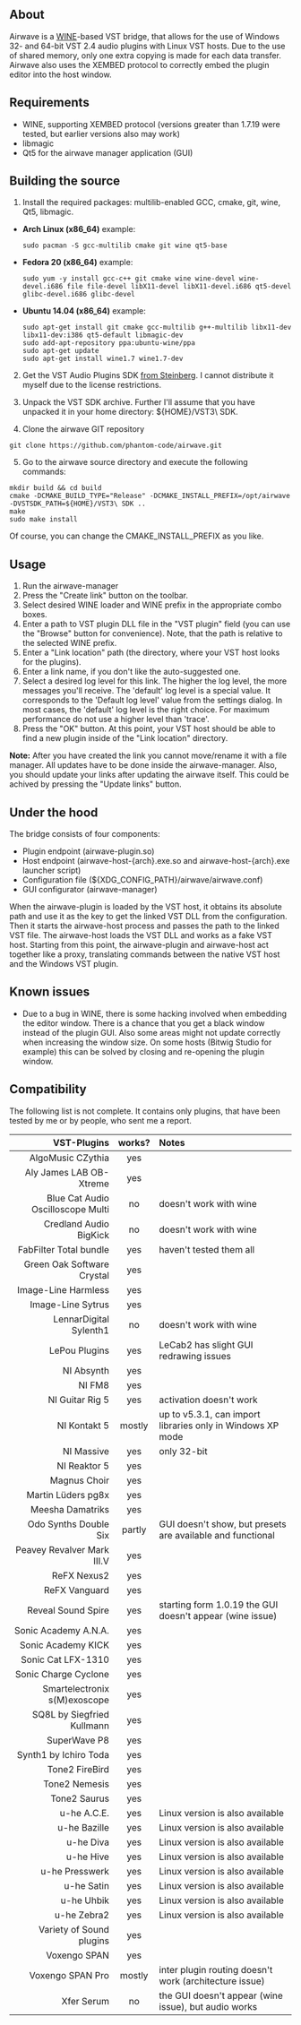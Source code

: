 ## About
Airwave is a [WINE](https://www.winehq.org/)-based VST bridge, that allows for the use of Windows 32- and 64-bit VST 2.4 audio plugins with Linux VST hosts.
Due to the use of shared memory, only one extra copying is made for each data transfer. Airwave also uses the XEMBED protocol to correctly embed the plugin editor into the host window.

## Requirements
- WINE, supporting XEMBED protocol (versions greater than 1.7.19 were tested,
but earlier versions also may work)
- libmagic
- Qt5 for the airwave manager application (GUI)

## Building the source
1. Install the required packages: multilib-enabled GCC, cmake, git, wine, Qt5, libmagic.
  * **Arch Linux (x86_64)** example:
    ```
    sudo pacman -S gcc-multilib cmake git wine qt5-base
    ```

  * **Fedora 20 (x86_64)** example:
    ```
    sudo yum -y install gcc-c++ git cmake wine wine-devel wine-devel.i686 file file-devel libX11-devel libX11-devel.i686 qt5-devel glibc-devel.i686 glibc-devel
    ```

  * **Ubuntu 14.04 (x86_64)** example:
    ```
    sudo apt-get install git cmake gcc-multilib g++-multilib libx11-dev libx11-dev:i386 qt5-default libmagic-dev
    sudo add-apt-repository ppa:ubuntu-wine/ppa
    sudo apt-get update
    sudo apt-get install wine1.7 wine1.7-dev
    ```
2. Get the VST Audio Plugins SDK [from Steinberg](http://www.steinberg.net/en/company/developers.html). I cannot distribute it myself due to the license restrictions.

3. Unpack the VST SDK archive. Further I'll assume that you have unpacked it in your home directory: ${HOME}/VST3\ SDK.

4. Clone the airwave GIT repository
  ```
  git clone https://github.com/phantom-code/airwave.git
  ```

5. Go to the airwave source directory and execute the following commands:
  ```
  mkdir build && cd build
  cmake -DCMAKE_BUILD_TYPE="Release" -DCMAKE_INSTALL_PREFIX=/opt/airwave -DVSTSDK_PATH=${HOME}/VST3\ SDK ..
  make
  sudo make install
  ```

Of course, you can change the CMAKE_INSTALL_PREFIX as you like.

## Usage
1. Run the airwave-manager
2. Press the "Create link" button on the toolbar.
3. Select desired WINE loader and WINE prefix in the appropriate combo boxes.
4. Enter a path to VST plugin DLL file in the "VST plugin" field (you can use the "Browse" button for convenience). Note, that the path is relative to the selected WINE prefix.
5. Enter a "Link location" path (the directory, where your VST host looks for the plugins).
6. Enter a link name, if you don't like the auto-suggested one.
7. Select a desired log level for this link. The higher the log level, the more messages you'll receive. The 'default' log level is a special value. It corresponds to the 'Default log level' value from the settings dialog. In most cases, the 'default' log level is the right choice. For maximum performance do not use a higher level than 'trace'.
7. Press the "OK" button. At this point, your VST host should be able to find a new plugin inside of the "Link location" directory.

**Note:** After you have created the link you cannot move/rename it with a file manager. All updates have to be done inside the airwave-manager. Also, you should update your links after updating the airwave itself. This could be achived by pressing the "Update links" button.

## Under the hood
The bridge consists of four components:
- Plugin endpoint (airwave-plugin.so)
- Host endpoint (airwave-host-{arch}.exe.so and airwave-host-{arch}.exe launcher script)
- Configuration file (${XDG_CONFIG_PATH}/airwave/airwave.conf)
- GUI configurator (airwave-manager)

When the airwave-plugin is loaded by the VST host, it obtains its absolute path and use it as the key to get the linked VST DLL from the configuration. Then it starts the airwave-host process and passes the path to the linked VST file. The airwave-host loads the VST DLL and works as a fake VST host. Starting from this point, the airwave-plugin and airwave-host act together like a proxy, translating commands between the native VST host and the Windows VST plugin.

## Known issues
- Due to a bug in WINE, there is some hacking involved when embedding the editor window. There is a chance that you get a black window instead of the plugin GUI. Also some areas might not update correctly when increasing the window size. On some hosts (Bitwig Studio for example) this can be solved by closing and re-opening the plugin window.

## Compatibility
The following list is not complete. It contains only plugins, that have been tested by me or by people, who sent me a report.

 VST-Plugins | works? | Notes |
------------:|:----------:|:-------|
 AlgoMusic CZythia | yes |
 Aly James LAB OB-Xtreme | yes |
 Blue Cat Audio Oscilloscope Multi | no | doesn't work with wine
 Credland Audio BigKick | no | doesn't work with wine
 FabFilter Total bundle | yes | haven't tested them all
 Green Oak Software Crystal | yes |
 Image-Line Harmless | yes |
 Image-Line Sytrus | yes |
 LennarDigital Sylenth1 | no | doesn't work with wine
 LePou Plugins | yes | LeCab2 has slight GUI redrawing issues
 NI Absynth | yes |
 NI FM8 | yes |
 NI Guitar Rig 5 | yes | activation doesn't work
 NI Kontakt 5 | mostly | up to v5.3.1, can import libraries only in Windows XP mode
 NI Massive | yes | only 32-bit
 NI Reaktor 5 | yes |
 Magnus Choir | yes |
 Martin Lüders pg8x | yes |
 Meesha Damatriks | yes |
 Odo Synths Double Six | partly | GUI doesn't show, but presets are available and functional
 Peavey Revalver Mark III.V | yes |
 ReFX Nexus2 | yes |
 ReFX Vanguard | yes |
 Reveal Sound Spire | yes | starting form 1.0.19 the GUI doesn't appear (wine issue)
 Sonic Academy A.N.A. | yes |
 Sonic Academy KICK | yes |
 Sonic Cat LFX-1310 | yes |
 Sonic Charge Cyclone | yes |
 Smartelectronix s(M)exoscope | yes |
 SQ8L by Siegfried Kullmann | yes |
 SuperWave P8 | yes |
 Synth1 by Ichiro Toda | yes |
 Tone2 FireBird | yes |
 Tone2 Nemesis | yes |
 Tone2 Saurus | yes |
 u-he A.C.E. | yes | Linux version is also available
 u-he Bazille | yes | Linux version is also available
 u-he Diva | yes | Linux version is also available
 u-he Hive | yes | Linux version is also available
 u-he Presswerk | yes | Linux version is also available
 u-he Satin | yes | Linux version is also available
 u-he Uhbik | yes | Linux version is also available
 u-he Zebra2 | yes | Linux version is also available
 Variety of Sound plugins | yes |
 Voxengo SPAN | yes |
 Voxengo SPAN Pro | mostly | inter plugin routing doesn't work (architecture issue)
 Xfer Serum | no | the GUI doesn't appear (wine issue), but audio works
